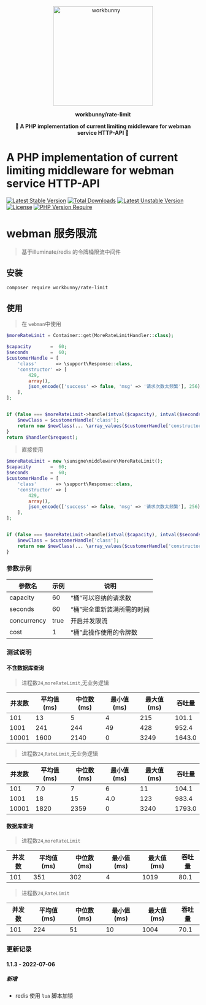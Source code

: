 <p align="center"><img width="260px" src="https://chaz6chez.cn/images/workbunny-logo.png" alt="workbunny"></p>

**<p align="center">workbunny/rate-limit</p>**

**<p align="center">🐬 A PHP implementation of current limiting middleware for webman service HTTP-API 🐬</p>**

# A PHP implementation of current limiting middleware for webman service HTTP-API

[![Latest Stable Version](http://poser.pugx.org/sunsgne/rate-limit/v)](https://packagist.org/packages/workbunny/webman-nacos)
[![Total Downloads](http://poser.pugx.org/sunsgne/rate-limit/downloads)](https://packagist.org/packages/workbunny/webman-nacos)
[![Latest Unstable Version](http://poser.pugx.org/sunsgne/rate-limit/v/unstable)](https://packagist.org/packages/workbunny/webman-nacos)
[![License](http://poser.pugx.org/sunsgne/rate-limit/license)](https://packagist.org/packages/workbunny/webman-nacos)
[![PHP Version Require](http://poser.pugx.org/sunsgne/rate-limit/require/php)](https://packagist.org/packages/workbunny/webman-nacos)

# webman 服务限流

> 基于illuminate/redis 的令牌桶限流中间件

## 安装

```sh
composer require workbunny/rate-limit
```

## 使用
> 在 `webman`中使用
```php
$moreRateLimit = Container::get(MoreRateLimitHandler::class);

$capacity       =  60;
$seconds        =  60;
$customerHandle = [
    'class'       => \support\Response::class,
    'constructor' => [
        429,
        array(),
        json_encode(['success' => false, 'msg' => '请求次数太频繁'], 256),
    ],
];


if (false === $moreRateLimit->handle(intval($capacity), intval($seconds))) {
    $newClass = $customerHandle['class'];
    return new $newClass(... \array_values($customerHandle['constructor']));
}
return $handler($request);
```

> 直接使用
```php
$moreRateLimit = new \sunsgne\middleware\MoreRateLimit();
$capacity       =  60;
$seconds        =  60;
$customerHandle = [
    'class'       => \support\Response::class,
    'constructor' => [
        429,
        array(),
        json_encode(['success' => false, 'msg' => '请求次数太频繁'], 256),
    ],
];


if (false === $moreRateLimit->handle(intval($capacity), intval($seconds))) {
    $newClass = $customerHandle['class'];
    return new $newClass(... \array_values($customerHandle['constructor']));
}
```
### 参数示例
| 参数名  | 示例  |  说明 |
| -------- |-----| ----- |
| capacity | 60  | “桶”可以容纳的请求数 |
| seconds | 60  | “桶”完全重新装满所需的时间 |
| concurrency | true  | 开启并发限流 |
| cost | 1   | “桶”此操作使用的令牌数 |


### 测试说明
#### 不含数据库查询

> 进程数`24`,`moreRateLimit`,无业务逻辑


| 并发数    | 平均值(ms) | 中位数(ms) | 最小值(ms) | 最大值(ms) | 吞吐量    |
|--------|---------|---------|---------|---------|--------|
| 101    | 13      | 5       | 4       | 215     | 101.1  |
| 1001   | 241     | 244     | 49      | 428     | 952.4  |
| 10001  | 1600    | 2140    | 0       | 3249    | 1643.0 |


> 进程数`24`,`RateLimit`,无业务逻辑


| 并发数    | 平均值(ms) | 中位数(ms) | 最小值(ms) | 最大值(ms) | 吞吐量    |
|--------|---------|---------|---------|---------|--------|
| 101    | 7.0     | 7       | 6       | 11      | 104.1  |
| 1001   | 18      | 15      | 4.0     | 123     | 983.4  |
| 10001  | 1820    | 2359    | 0       | 3240    | 1793.0 |

#### 数据库查询

> 进程数`24`,`moreRateLimit`


| 并发数    | 平均值(ms) | 中位数(ms) | 最小值(ms) | 最大值(ms) | 吞吐量    |
|--------|---------|---------|---------|---------|--------|
| 101    | 351     | 302     | 4       | 1019    | 80.1   |



> 进程数`24`,`RateLimit`


| 并发数    | 平均值(ms) | 中位数(ms) | 最小值(ms) | 最大值(ms) | 吞吐量    |
|--------|---------|---------|---------|---------|--------|
| 101    | 224     | 51      | 10      | 1004    | 70.1   |


### 更新记录
#### 1.1.3 - 2022-07-06
##### 新增
- redis 使用 `lua` 脚本加锁


